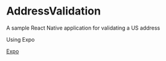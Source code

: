# AddressValidation

A sample React Native application for validating a US address

Using Expo

[Expo](https://docs.expo.io/)